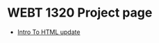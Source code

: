 
# WEBT 1320 Project page

<ul>
    <li><a href="intro_to_html/index.html" target="blank">Intro To HTML update</a></li>
</ul>